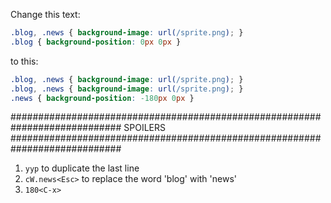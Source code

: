 Change this text:

```css
.blog, .news { background-image: url(/sprite.png); }
.blog { background-position: 0px 0px }
```

to this:

```css
.blog, .news { background-image: url(/sprite.png); }
.blog, .news { background-image: url(/sprite.png); }
.news { background-position: -180px 0px }
```








############################################################################
SPOILERS
############################################################################
1. `yyp` to duplicate the last line  
2. `cW.news<Esc>` to replace the word 'blog' with 'news'  
3. `180<C-x>`  
